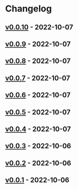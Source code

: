 # Changelog

## [v0.0.10](https://github.com/griffin-stewie/my_echo/compare/v0.0.9...v0.0.10) - 2022-10-07

## [v0.0.9](https://github.com/griffin-stewie/my_echo/compare/v0.0.8...v0.0.9) - 2022-10-07

## [v0.0.8](https://github.com/griffin-stewie/my_echo/compare/v0.0.7...v0.0.8) - 2022-10-07

## [v0.0.7](https://github.com/griffin-stewie/my_echo/compare/v0.0.6...v0.0.7) - 2022-10-07

## [v0.0.6](https://github.com/griffin-stewie/my_echo/compare/v0.0.5...v0.0.6) - 2022-10-07

## [v0.0.5](https://github.com/griffin-stewie/my_echo/compare/v0.0.4...v0.0.5) - 2022-10-07

## [v0.0.4](https://github.com/griffin-stewie/my_echo/compare/v0.0.3...v0.0.4) - 2022-10-07

## [v0.0.3](https://github.com/griffin-stewie/my_echo/compare/v0.0.2...v0.0.3) - 2022-10-06

## [v0.0.2](https://github.com/griffin-stewie/my_echo/compare/v0.0.1...v0.0.2) - 2022-10-06

## [v0.0.1](https://github.com/griffin-stewie/my_echo/commits/v0.0.1) - 2022-10-06
